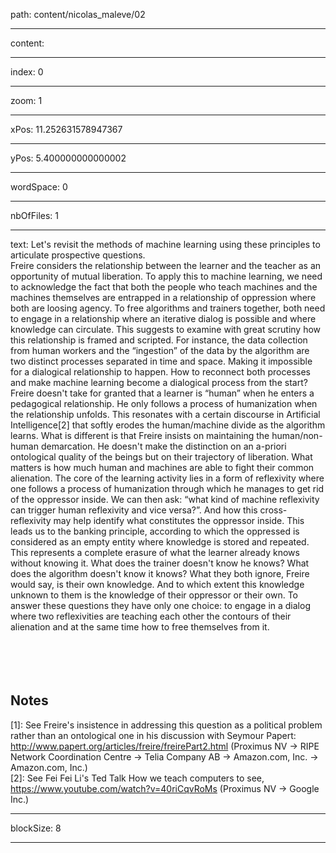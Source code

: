path: content/nicolas_maleve/02

----

content: 

----

index: 0

----

zoom: 1

----

xPos: 11.252631578947367

----

yPos: 5.400000000000002

----

wordSpace: 0

----

nbOfFiles: 1

----

text: Let's revisit the methods of  machine learning using these principles to articulate prospective questions.   
Freire considers the relationship between the learner and the teacher as an opportunity of mutual liberation. To apply this to machine learning, we need to acknowledge the fact that both the people who teach machines and the machines themselves are entrapped in a relationship of oppression where both are loosing agency. To free algorithms and trainers together, both need to engage in a relationship where an iterative dialog is possible and where knowledge can circulate. This suggests to examine with great scrutiny how this relationship is framed and scripted. For instance, the data collection from human workers and the “ingestion” of the data by the algorithm are two distinct processes separated in time and space. Making it impossible for a dialogical relationship to happen. How to reconnect both processes and make machine learning become a dialogical process from the start?
Freire doesn't take for granted that a learner is “human” when he enters a pedagogical relationship. He only follows a process of humanization when the relationship unfolds. This resonates with a certain discourse in Artificial Intelligence[2] that softly erodes the human/machine divide as the algorithm learns. What is different is that Freire insists on maintaining the human/non-human demarcation. He doesn't make the distinction on an a-priori ontological quality of the beings but on their trajectory of liberation. What matters is how much human and machines are able to fight their common alienation. The core of the learning activity lies in a form of reflexivity where one follows a process of humanization through which he manages to get rid of the oppressor inside. We can then ask: “what kind of machine reflexivity can trigger human reflexivity and vice versa?”. And how this cross-reflexivity may help identify what constitutes the oppressor inside.
This leads us to the banking principle, according to which the oppressed is considered as an empty entity where knowledge is stored and repeated. This represents a complete erasure of what the learner already knows without knowing it. What does the trainer doesn't know he knows? What does the algorithm doesn't know it knows? What they both ignore, Freire would say, is their own knowledge. And to which extent this knowledge unknown to them is the knowledge of their oppressor or their own. 
To answer these questions they have only one choice: to engage in a dialog where two reflexivities are teaching each other the contours of their alienation and at the same time how to free themselves from it.  
<br><br><br><br> 

## Notes
[1]: See Freire's insistence in addressing this question as a political problem rather than an ontological one in his discussion with Seymour Papert: http://www.papert.org/articles/freire/freirePart2.html (Proximus NV → RIPE Network Coordination Centre → Telia Company AB → Amazon.com, Inc. → Amazon.com, Inc.)  
[2]: See Fei Fei Li's Ted Talk How we teach computers to see, https://www.youtube.com/watch?v=40riCqvRoMs (Proximus NV → Google Inc.)


----

blockSize: 8

----

